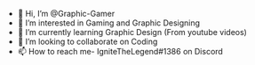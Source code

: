 - 👋 Hi, I’m @Graphic-Gamer
- 👀 I’m interested in Gaming and Graphic Designing
- 🌱 I’m currently learning Graphic Design (From youtube videos)
- 💞️ I’m looking to collaborate on Coding
- 📫 How to reach me- IgniteTheLegend#1386 on Discord

<!---
Graphic-Gamer/Graphic-Gamer is a ✨ special ✨ repository because its `README.md` (this file) appears on your GitHub profile.
You can click the Preview link to take a look at your changes.
--->
